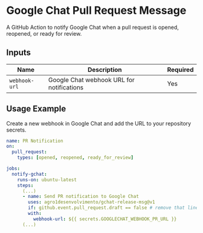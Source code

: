 # Google Chat Pull Request Message

A GitHub Action to notify Google Chat when a pull request is opened, reopened, or ready for review.

## Inputs

| Name         | Description                           | Required |
|--------------|---------------------------------------|----------|
| `webhook-url`| Google Chat webhook URL for notifications | Yes      |

## Usage Example

Create a new webhook in Google Chat and add the URL to your repository secrets.

```yaml
name: PR Notification
on:
  pull_request:
    types: [opened, reopened, ready_for_review]

jobs:
  notify-gchat:
    runs-on: ubuntu-latest
    steps:
      (...)
      - name: Send PR notification to Google Chat
        uses: agro1desenvolvimento/gchat-release-msg@v1
        if: github.event.pull_request.draft == false # remove that line to notify on draft PRs too
        with:
          webhook-url: ${{ secrets.GOOGLECHAT_WEBHOOK_PR_URL }}
      (...)
```
